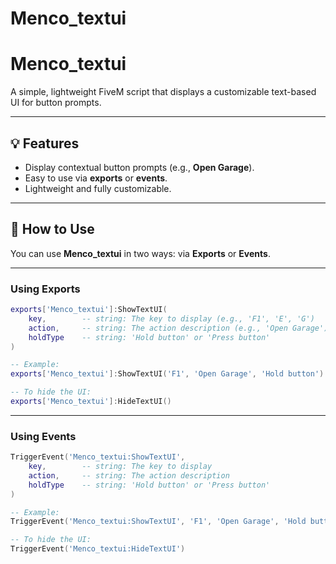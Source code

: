 # Menco_textui

# Menco_textui

A simple, lightweight FiveM script that displays a customizable text-based UI for button prompts.

---

## 💡 Features

* Display contextual button prompts (e.g., **Open Garage**).
* Easy to use via **exports** or **events**.
* Lightweight and fully customizable.

---

## 🚀 How to Use

You can use **Menco_textui** in two ways: via **Exports** or **Events**.

---

### Using Exports

```lua
exports['Menco_textui']:ShowTextUI(
    key,        -- string: The key to display (e.g., 'F1', 'E', 'G')
    action,     -- string: The action description (e.g., 'Open Garage')
    holdType    -- string: 'Hold button' or 'Press button'
)

-- Example:
exports['Menco_textui']:ShowTextUI('F1', 'Open Garage', 'Hold button')

-- To hide the UI:
exports['Menco_textui']:HideTextUI()
```

---

### Using Events

```lua
TriggerEvent('Menco_textui:ShowTextUI',
    key,        -- string: The key to display
    action,     -- string: The action description
    holdType    -- string: 'Hold button' or 'Press button'
)

-- Example:
TriggerEvent('Menco_textui:ShowTextUI', 'F1', 'Open Garage', 'Hold button')

-- To hide the UI:
TriggerEvent('Menco_textui:HideTextUI')
```
